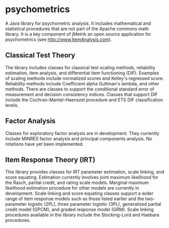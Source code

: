 psychometrics
=============

A Java library for psychometric analysis. It includes mathematical and statistical 
procedures that are not part of the Apache commons math library. It is a key component 
of jMetrik an open source application for psychometrics (see http://www.ItemAnalysis.com).

Classical Test Theory
---------------------
The library includes classes for classical test scaling methods, reliability estimation,
item analysis, and differential item functioning (DIF). Examples of scaling methods include
normalized scores and Kelley's regressed score. Reliability methods include Coefficient alpha
Guttman's lambda, and other methods. There are classes to support the conditional standard
error of measurement and decision consistency indices. Classes that support DIF include the
Cochran-Mantel-Haenszel procedure and ETS DIF classification levels.

Factor Analysis
---------------
Classes for exploratory factor analysis are in development. They currently include MINRES
factor analysis and principal components analysis. No rotations have yet been implemented.

Item Response Theory (IRT)
--------------------------
This library provides classes for IRT parameter estimation, scale linking, and score equating.
Estimation currently involves joint maximum likelihood for the Rasch, partial credit, and
rating scale models. Marginal maximum likelihood estimation procedure for other models are
currently in development. Scale linking and score equating classes support a wider range of
item response models such as those listed earlier and the two-parameter logistic (2PL), three
parameter logistic (3PL), generalized partial credit model (GPCM), and graded response model
(GRM). Scale linking procedures available in the library include the Stocking-Lord and
Haebara procedures.


